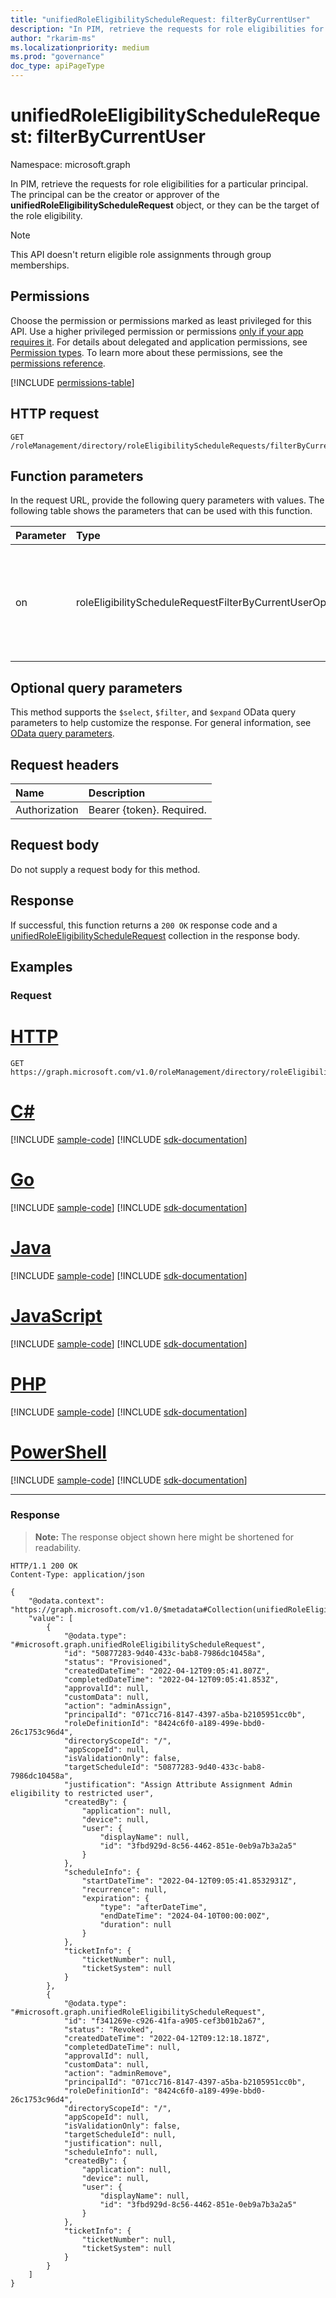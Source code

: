 ```yaml
---
title: "unifiedRoleEligibilityScheduleRequest: filterByCurrentUser"
description: "In PIM, retrieve the requests for role eligibilities for a particular principal. The principal can be the creator or approver of the unifiedRoleEligibilityScheduleRequest object, or they can be the target of the role eligibility."
author: "rkarim-ms"
ms.localizationpriority: medium
ms.prod: "governance"
doc_type: apiPageType
---
```


# unifiedRoleEligibilityScheduleRequest: filterByCurrentUser
Namespace: microsoft.graph

In PIM, retrieve the requests for role eligibilities for a particular principal. The principal can be the creator or approver of the **unifiedRoleEligibilityScheduleRequest** object, or they can be the target of the role eligibility.

> [!NOTE]
> This API doesn't return eligible role assignments through group memberships.

## Permissions
Choose the permission or permissions marked as least privileged for this API. Use a higher privileged permission or permissions [only if your app requires it](/graph/permissions-overview#best-practices-for-using-microsoft-graph-permissions). For details about delegated and application permissions, see [Permission types](/graph/permissions-overview#permission-types). To learn more about these permissions, see the [permissions reference](/graph/permissions-reference).

<!-- { "blockType": "permissions", "name": "unifiedroleeligibilityschedulerequest_filterbycurrentuser" } -->
[!INCLUDE [permissions-table](../includes/permissions/unifiedroleeligibilityschedulerequest-filterbycurrentuser-permissions.md)]

## HTTP request

<!-- {
  "blockType": "ignored"
}
-->
``` http
GET /roleManagement/directory/roleEligibilityScheduleRequests/filterByCurrentUser(on='parameterValue')
```

## Function parameters
In the request URL, provide the following query parameters with values.
The following table shows the parameters that can be used with this function.

|Parameter|Type|Description|
|:---|:---|:---|
|on|roleEligibilityScheduleRequestFilterByCurrentUserOptions|The possible values are `principal`, `createdBy`, `approver`, `unknownFutureValue`. Only `principal` and `approver` are currently supported.|

## Optional query parameters

This method supports the `$select`, `$filter`, and `$expand` OData query parameters to help customize the response. For general information, see [OData query parameters](/graph/query-parameters).

## Request headers
|Name|Description|
|:---|:---|
|Authorization|Bearer {token}. Required.|

## Request body
Do not supply a request body for this method.

## Response

If successful, this function returns a `200 OK` response code and a [unifiedRoleEligibilityScheduleRequest](../resources/unifiedroleeligibilityschedulerequest.md) collection in the response body.

## Examples

### Request

# [HTTP](#tab/http)
<!-- {
  "blockType": "request",
  "name": "unifiedroleeligibilityschedulerequestthis.filterbycurrentuser"
}
-->
``` http
GET https://graph.microsoft.com/v1.0/roleManagement/directory/roleEligibilityScheduleRequests/filterByCurrentUser(on='principal')
```

# [C#](#tab/csharp)
[!INCLUDE [sample-code](../includes/snippets/csharp/unifiedroleeligibilityschedulerequestthisfilterbycurrentuser-csharp-snippets.md)]
[!INCLUDE [sdk-documentation](../includes/snippets/snippets-sdk-documentation-link.md)]

# [Go](#tab/go)
[!INCLUDE [sample-code](../includes/snippets/go/unifiedroleeligibilityschedulerequestthisfilterbycurrentuser-go-snippets.md)]
[!INCLUDE [sdk-documentation](../includes/snippets/snippets-sdk-documentation-link.md)]

# [Java](#tab/java)
[!INCLUDE [sample-code](../includes/snippets/java/unifiedroleeligibilityschedulerequestthisfilterbycurrentuser-java-snippets.md)]
[!INCLUDE [sdk-documentation](../includes/snippets/snippets-sdk-documentation-link.md)]

# [JavaScript](#tab/javascript)
[!INCLUDE [sample-code](../includes/snippets/javascript/unifiedroleeligibilityschedulerequestthisfilterbycurrentuser-javascript-snippets.md)]
[!INCLUDE [sdk-documentation](../includes/snippets/snippets-sdk-documentation-link.md)]

# [PHP](#tab/php)
[!INCLUDE [sample-code](../includes/snippets/php/unifiedroleeligibilityschedulerequestthisfilterbycurrentuser-php-snippets.md)]
[!INCLUDE [sdk-documentation](../includes/snippets/snippets-sdk-documentation-link.md)]

# [PowerShell](#tab/powershell)
[!INCLUDE [sample-code](../includes/snippets/powershell/unifiedroleeligibilityschedulerequestthisfilterbycurrentuser-powershell-snippets.md)]
[!INCLUDE [sdk-documentation](../includes/snippets/snippets-sdk-documentation-link.md)]

---

### Response
>**Note:** The response object shown here might be shortened for readability.
<!-- {
  "blockType": "response",
  "truncated": true,
  "@odata.type": "Collection(microsoft.graph.unifiedRoleEligibilityScheduleRequest)"
}
-->
``` http
HTTP/1.1 200 OK
Content-Type: application/json

{
    "@odata.context": "https://graph.microsoft.com/v1.0/$metadata#Collection(unifiedRoleEligibilityScheduleRequest)",
    "value": [
        {
            "@odata.type": "#microsoft.graph.unifiedRoleEligibilityScheduleRequest",
            "id": "50877283-9d40-433c-bab8-7986dc10458a",
            "status": "Provisioned",
            "createdDateTime": "2022-04-12T09:05:41.807Z",
            "completedDateTime": "2022-04-12T09:05:41.853Z",
            "approvalId": null,
            "customData": null,
            "action": "adminAssign",
            "principalId": "071cc716-8147-4397-a5ba-b2105951cc0b",
            "roleDefinitionId": "8424c6f0-a189-499e-bbd0-26c1753c96d4",
            "directoryScopeId": "/",
            "appScopeId": null,
            "isValidationOnly": false,
            "targetScheduleId": "50877283-9d40-433c-bab8-7986dc10458a",
            "justification": "Assign Attribute Assignment Admin eligibility to restricted user",
            "createdBy": {
                "application": null,
                "device": null,
                "user": {
                    "displayName": null,
                    "id": "3fbd929d-8c56-4462-851e-0eb9a7b3a2a5"
                }
            },
            "scheduleInfo": {
                "startDateTime": "2022-04-12T09:05:41.8532931Z",
                "recurrence": null,
                "expiration": {
                    "type": "afterDateTime",
                    "endDateTime": "2024-04-10T00:00:00Z",
                    "duration": null
                }
            },
            "ticketInfo": {
                "ticketNumber": null,
                "ticketSystem": null
            }
        },
        {
            "@odata.type": "#microsoft.graph.unifiedRoleEligibilityScheduleRequest",
            "id": "f341269e-c926-41fa-a905-cef3b01b2a67",
            "status": "Revoked",
            "createdDateTime": "2022-04-12T09:12:18.187Z",
            "completedDateTime": null,
            "approvalId": null,
            "customData": null,
            "action": "adminRemove",
            "principalId": "071cc716-8147-4397-a5ba-b2105951cc0b",
            "roleDefinitionId": "8424c6f0-a189-499e-bbd0-26c1753c96d4",
            "directoryScopeId": "/",
            "appScopeId": null,
            "isValidationOnly": false,
            "targetScheduleId": null,
            "justification": null,
            "scheduleInfo": null,
            "createdBy": {
                "application": null,
                "device": null,
                "user": {
                    "displayName": null,
                    "id": "3fbd929d-8c56-4462-851e-0eb9a7b3a2a5"
                }
            },
            "ticketInfo": {
                "ticketNumber": null,
                "ticketSystem": null
            }
        }
    ]
}
```


